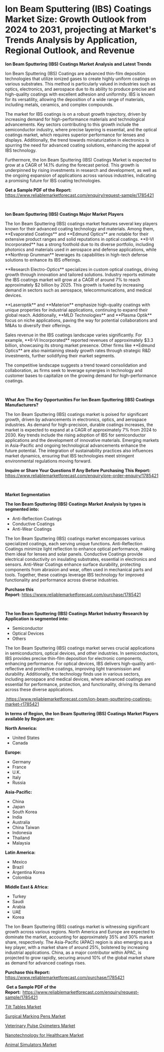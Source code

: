 <p><h1>Ion Beam Sputtering (IBS) Coatings Market Size: Growth Outlook from 2024 to 2031, projecting at Market's Trends Analysis by Application, Regional Outlook, and Revenue</h1></p><p><strong>Ion Beam Sputtering (IBS) Coatings Market Analysis and Latest Trends</strong></p>
<p><p>Ion Beam Sputtering (IBS) Coatings are advanced thin-film deposition technologies that utilize ionized gases to create highly uniform coatings on various substrates. This method is particularly valued in industries such as optics, electronics, and aerospace due to its ability to produce precise and high-quality coatings with excellent adhesion and uniformity. IBS is known for its versatility, allowing the deposition of a wide range of materials, including metals, ceramics, and complex compounds.</p><p>The market for IBS coatings is on a robust growth trajectory, driven by increasing demand for high-performance materials and technological advancements. Key sectors contributing to this growth include the semiconductor industry, where precise layering is essential, and the optical coatings market, which requires superior performance for lenses and displays. Additionally, the trend towards miniaturization in electronics is spurring the need for advanced coating solutions, enhancing the appeal of IBS technology.</p><p>Furthermore, the Ion Beam Sputtering (IBS) Coatings Market is expected to grow at a CAGR of 14.1% during the forecast period. This growth is underpinned by rising investments in research and development, as well as the ongoing expansion of applications across various industries, indicating a promising future for IBS coating technologies.</p></p>
<p><strong>Get a Sample PDF of the Report:&nbsp;</strong> <a href="https://www.reliablemarketforecast.com/enquiry/request-sample/1785421?utm_campaign=1743&utm_medium=2&utm_source=Github&utm_content=ia&utm_term=18122024&utm_id=ion-beam-sputtering-ibs-coatings">https://www.reliablemarketforecast.com/enquiry/request-sample/1785421</a></p>
<p>&nbsp;</p>
<p><strong>Ion Beam Sputtering (IBS) Coatings Major Market Players</strong></p>
<p><p>The Ion Beam Sputtering (IBS) coatings market features several key players known for their advanced coating technology and materials. Among them, **Evaporated Coatings** and **Edmund Optics** are notable for their extensive product ranges and solid reputations in optical coatings. **II-VI Incorporated** has a strong foothold due to its diverse portfolio, including photonics and materials used in aerospace and defense applications, while **Northrop Grumman** leverages its capabilities in high-tech defense solutions to enhance its IBS offerings.</p><p>**Research Electro-Optics** specializes in custom optical coatings, driving growth through innovation and tailored solutions. Industry reports estimate the IBS coatings market will grow at a CAGR of around 7% to reach approximately $2 billion by 2025. This growth is fueled by increasing demand in sectors such as aerospace, telecommunications, and medical devices.</p><p>**Laseroptik** and **Materion** emphasize high-quality coatings with unique properties for industrial applications, continuing to expand their global reach. Additionally, **MLD Technologies** and **Plasma Optik** focus on niche applications, paving the way for potential collaborations and M&As to diversify their offerings.</p><p>Sales revenue in the IBS coatings landscape varies significantly. For example, **II-VI Incorporated** reported revenues of approximately $3.3 billion, showcasing its strong market presence. Other firms like **Edmund Optics** are also maintaining steady growth rates through strategic R&D investments, further solidifying their market segments.</p><p>The competitive landscape suggests a trend toward consolidation and collaboration, as firms seek to leverage synergies in technology and customer bases to capitalize on the growing demand for high-performance coatings.</p></p>
<p>&nbsp;</p>
<p><strong>What Are The Key Opportunities For Ion Beam Sputtering (IBS) Coatings Manufacturers?</strong></p>
<p><p>The Ion Beam Sputtering (IBS) coatings market is poised for significant growth, driven by advancements in electronics, optics, and aerospace industries. As demand for high-precision, durable coatings increases, the market is expected to expand at a CAGR of approximately 7% from 2024 to 2030. Key trends include the rising adoption of IBS for semiconductor applications and the development of innovative materials. Emerging markets in Asia-Pacific and ongoing technological advancements enhance the future potential. The integration of sustainability practices also influences market dynamics, ensuring that IBS technologies meet stringent environmental regulations moving forward.</p></p>
<p><strong>Inquire or Share Your Questions If Any Before Purchasing This Report:</strong> <a href="https://www.reliablemarketforecast.com/enquiry/pre-order-enquiry/1785421?utm_campaign=1743&utm_medium=2&utm_source=Github&utm_content=ia&utm_term=18122024&utm_id=ion-beam-sputtering-ibs-coatings">https://www.reliablemarketforecast.com/enquiry/pre-order-enquiry/1785421</a></p>
<p>&nbsp;</p>
<p><strong>Market Segmentation</strong></p>
<p><strong>The Ion Beam Sputtering (IBS) Coatings Market Analysis by types is segmented into:</strong></p>
<p><ul><li>Anti-Reflection Coatings</li><li>Conductive Coatings</li><li>Anti-Wear Coatings</li></ul></p>
<p><p>The Ion Beam Sputtering (IBS) coatings market encompasses various specialized coatings, each serving unique functions. Anti-Reflection Coatings minimize light reflection to enhance optical performance, making them ideal for lenses and solar panels. Conductive Coatings provide electrical conductivity on insulating substrates, essential in electronics and sensors. Anti-Wear Coatings enhance surface durability, protecting components from abrasion and wear, often used in mechanical parts and tools. Together, these coatings leverage IBS technology for improved functionality and performance across diverse industries.</p></p>
<p><strong>Purchase this Report:&nbsp;</strong><a href="https://www.reliablemarketforecast.com/purchase/1785421?utm_campaign=1743&utm_medium=2&utm_source=Github&utm_content=ia&utm_term=18122024&utm_id=ion-beam-sputtering-ibs-coatings">https://www.reliablemarketforecast.com/purchase/1785421</a></p>
<p>&nbsp;</p>
<p><strong>The Ion Beam Sputtering (IBS) Coatings Market Industry Research by Application is segmented into:</strong></p>
<p><ul><li>Semiconductor</li><li>Optical Devices</li><li>Others</li></ul></p>
<p><p>The Ion Beam Sputtering (IBS) coatings market serves crucial applications in semiconductors, optical devices, and other industries. In semiconductors, IBS provides precise thin-film deposition for electronic components, enhancing performance. For optical devices, IBS delivers high-quality anti-reflective and protective coatings, improving light transmission and durability. Additionally, the technology finds use in various sectors, including aerospace and medical devices, where advanced coatings are essential for performance, protection, and functionality, driving its demand across these diverse applications.</p></p>
<p><a href="https://www.reliablemarketforecast.com/ion-beam-sputtering-coatings-market-r1785421?utm_campaign=1743&utm_medium=2&utm_source=Github&utm_content=ia&utm_term=18122024&utm_id=ion-beam-sputtering-ibs-coatings">&nbsp;https://www.reliablemarketforecast.com/ion-beam-sputtering-coatings-market-r1785421</a></p>
<p><strong>In terms of Region, the Ion Beam Sputtering (IBS) Coatings Market Players available by Region are:</strong></p>
<p>
    <p> <strong> North America: </strong>
        <ul>
            <li>United States</li>
            <li>Canada</li>
        </ul>
        </p> 
    <p> <strong> Europe: </strong>
        <ul>
            <li>Germany</li>
            <li>France</li>
            <li>U.K.</li>
            <li>Italy</li>
            <li>Russia</li>
        </ul>
        </p> 
    <p> <strong> Asia-Pacific: </strong>
        <ul>
            <li>China</li>
            <li>Japan</li>
            <li>South Korea</li>
            <li>India</li>
            <li>Australia</li>
            <li>China Taiwan</li>
            <li>Indonesia</li>
            <li>Thailand</li>
            <li>Malaysia</li>
        </ul>
        </p> 
    <p> <strong> Latin America: </strong>
        <ul>
            <li>Mexico</li>
            <li>Brazil</li>
            <li>Argentina Korea</li>
            <li>Colombia</li>
        </ul>
        </p> 
    <p> <strong> Middle East & Africa: </strong>
        <ul>
            <li>Turkey</li>
            <li>Saudi</li>
            <li>Arabia</li>
            <li>UAE</li>
            <li>Korea</li>
        </ul>
    </p>
    </p>
<p><p>The Ion Beam Sputtering (IBS) coatings market is witnessing significant growth across various regions. North America and Europe are expected to dominate the market, accounting for approximately 35% and 30% market share, respectively. The Asia-Pacific (APAC) region is also emerging as a key player, with a market share of around 25%, bolstered by increasing industrial applications. China, as a major contributor within APAC, is projected to grow rapidly, securing around 10% of the global market share as demand for advanced coatings rises.</p></p>
<p><strong>Purchase this Report: </strong><a href="https://www.reliablemarketforecast.com/purchase/1785421?utm_campaign=1743&utm_medium=2&utm_source=Github&utm_content=ia&utm_term=18122024&utm_id=ion-beam-sputtering-ibs-coatings">https://www.reliablemarketforecast.com/purchase/1785421</a></p>
<p>&nbsp;<strong>Get a Sample PDF of the Report:&nbsp;&nbsp;</strong><a href="https://www.reliablemarketforecast.com/enquiry/request-sample/1785421?utm_campaign=1743&utm_medium=2&utm_source=Github&utm_content=ia&utm_term=18122024&utm_id=ion-beam-sputtering-ibs-coatings">https://www.reliablemarketforecast.com/enquiry/request-sample/1785421</a></p>
<p><strong></strong></p>
<p><p><a href="https://www.linkedin.com/pulse/tilt-tables-market-report-in-depth-trends-insights-projected-qx0kf?utm_campaign=1743&utm_medium=2&utm_source=Github&utm_content=ia&utm_term=18122024&utm_id=ion-beam-sputtering-ibs-coatings">Tilt Tables Market</a></p><p><a href="https://www.linkedin.com/pulse/surgical-marking-pens-market-development-top-players-projected-7lq3f?utm_campaign=1743&utm_medium=2&utm_source=Github&utm_content=ia&utm_term=18122024&utm_id=ion-beam-sputtering-ibs-coatings">Surgical Marking Pens Market</a></p><p><a href="https://www.linkedin.com/pulse/impact-latest-trends-veterinary-pulse-oximeters-market-growth-69sbf?utm_campaign=1743&utm_medium=2&utm_source=Github&utm_content=ia&utm_term=18122024&utm_id=ion-beam-sputtering-ibs-coatings">Veterinary Pulse Oximeters Market</a></p><p><a href="https://www.linkedin.com/pulse/nanotechnology-healthcare-market-growth-outlook-124cagr-challenges-snbdf?utm_campaign=1743&utm_medium=2&utm_source=Github&utm_content=ia&utm_term=18122024&utm_id=ion-beam-sputtering-ibs-coatings">Nanotechnology for Healthcare Market</a></p><p><a href="https://www.linkedin.com/pulse/exploring-animal-simulators-market-dynamics-projected-cagr-fvtgf?utm_campaign=1743&utm_medium=2&utm_source=Github&utm_content=ia&utm_term=18122024&utm_id=ion-beam-sputtering-ibs-coatings">Animal Simulators Market</a></p></p>